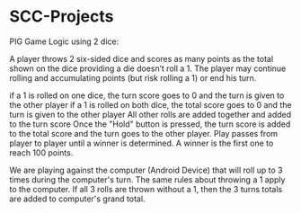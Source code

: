 # SCC-Projects
PIG Game Logic using 2 dice:

A player throws 2 six-sided dice and scores as many points as the total shown on the dice providing a die doesn’t roll a 1.
The player may continue rolling and accumulating points (but risk rolling a 1) or end his turn.

if a 1 is rolled on one dice, the turn score goes to 0 and the turn is given to the other player
if a 1 is rolled on both dice, the total score goes to 0 and the turn is given to the other player
All other rolls are added together and added to the turn score
Once the "Hold" button is pressed, the turn score is added to the total score and the turn goes to the other player.
Play passes from player to player until a winner is determined.  A winner is the first one to reach 100 points.

We are playing against the computer (Android Device) that will roll up to 3 times during the computer's turn. The same rules about throwing a 1 apply to the computer.
If all 3 rolls are thrown without a 1, then the 3 turns totals are added to computer's grand total.
